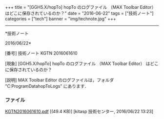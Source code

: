 ﻿+++
title = "[GGH5.X/hopTo] hopTo のログファイル （MAX Toolbar Editor） はどこに保存されているのか？"
date = "2016-06-22"
tags = ["技術ノート"]
categories = ["tech"]
banner = "img/technote.jpg"
+++

-----------------------------------------------------------------------------------------------------------------------------

*技術ノート

2016/06/22*


[番号]
技術ノート KGTN 2016061610

[現象]
[GGH5.X/hopTo] hopTo のログファイル （MAX Toolbar Editor）
はどこに保存されているのか？

[説明]
MAX Toolbar Editor のログファイルは，フォルダ
"C:ProgramDatahopToLogs" にあります．


### ファイル

 
 


[KGTN2016061610.pdf](http://techreport.kitasp.net/attachments/download/2717/KGTN2016061610.pdf)
 [(49.4 KB)] [kitasp 技術センター, 2016/06/22
13:23]


 


 

